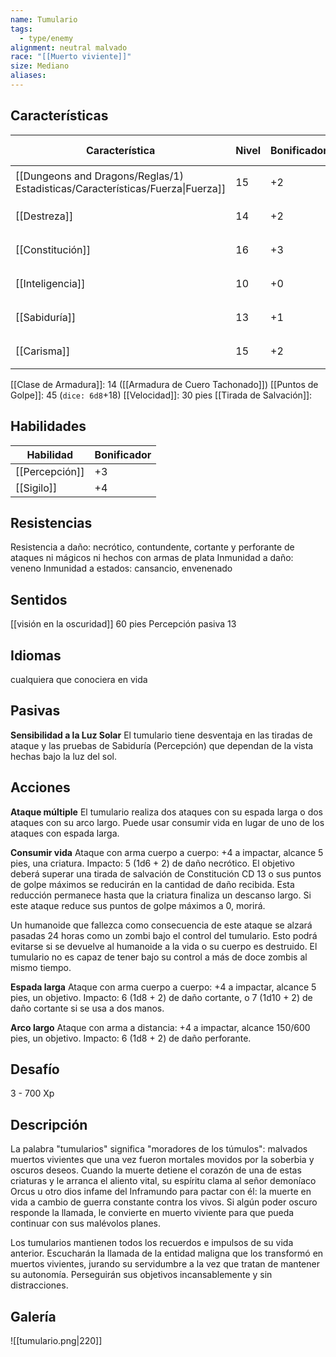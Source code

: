 ```yaml
---
name: Tumulario
tags:
  - type/enemy
alignment: neutral malvado
race: "[[Muerto viviente]]"
size: Mediano
aliases:
---
```


## Características

| Característica                                                                 | Nivel | Bonificador | Lanzar dado      |
| ------------------------------------------------------------------------------ | ----- | ----------- | ---------------- |
| [[Dungeons and Dragons/Reglas/1) Estadisticas/Características/Fuerza\|Fuerza]] | 15    | +2          | `dice: 1d20 + 0` |
| [[Destreza]]                                                                   | 14    | +2          | `dice: 1d20 + 0` |
| [[Constitución]]                                                               | 16    | +3          | `dice: 1d20 + 0` |
| [[Inteligencia]]                                                               | 10    | +0          | `dice: 1d20 + 0` |
| [[Sabiduría]]                                                                  | 13    | +1          | `dice: 1d20 + 0` |
| [[Carisma]]                                                                    | 15    | +2          | `dice: 1d20 + 0` |

[[Clase de Armadura]]: 14 ([[Armadura de Cuero Tachonado]])
[[Puntos de Golpe]]: 45 (`dice: 6d8`+18)
[[Velocidad]]: 30 pies
[[Tirada de Salvación]]:

## Habilidades

| Habilidad      | Bonificador |
| -------------- | ----------- |
| [[Percepción]] | +3          |
| [[Sigilo]]     | +4          |

## Resistencias

Resistencia a daño: necrótico, contundente, cortante y perforante de ataques ni mágicos ni hechos con armas de plata
Inmunidad a daño: veneno
Inmunidad a estados: cansancio, envenenado

## Sentidos

[[visión en la oscuridad]] 60 pies
Percepción pasiva 13

## Idiomas

cualquiera que conociera en vida

## Pasivas

**Sensibilidad a la Luz Solar**
El tumulario tiene desventaja en las tiradas de ataque y las pruebas de Sabiduría (Percepción) que dependan de la vista hechas bajo la luz del sol.

## Acciones

**Ataque múltiple**
El tumulario realiza dos ataques con su espada larga o dos ataques con su arco largo. Puede usar consumir vida en lugar de uno de los ataques con espada larga.

**Consumir vida**
Ataque con arma cuerpo a cuerpo: +4 a impactar, alcance 5 pies, una criatura. Impacto: 5 (1d6 + 2) de daño necrótico. El objetivo deberá superar una tirada de salvación de Constitución CD 13 o sus puntos de golpe máximos se reducirán en la cantidad de daño recibida. Esta reducción permanece hasta que la criatura finaliza un descanso largo. Si este ataque reduce sus puntos de golpe máximos a 0, morirá.

Un humanoide que fallezca como consecuencia de este ataque se alzará pasadas 24 horas como un zombi bajo el control del tumulario. Esto podrá evitarse si se devuelve al humanoide a la vida o su cuerpo es destruido. El tumulario no es capaz de tener bajo su control a más de doce zombis al mismo tiempo.

**Espada larga**
Ataque con arma cuerpo a cuerpo: +4 a impactar, alcance 5 pies, un objetivo. 
Impacto: 6 (1d8 + 2) de daño cortante, o 7 (1d10 + 2) de daño cortante si se usa a dos manos.

**Arco largo**
Ataque con arma a distancia: +4 a impactar, alcance 150/600 pies, un objetivo. 
Impacto: 6 (1d8 + 2) de daño perforante.

## Desafío

3 - 700 Xp

## Descripción

La palabra "tumularios" significa "moradores de los túmulos": malvados muertos vivientes que una vez fueron mortales movidos por la soberbia y oscuros deseos. Cuando la muerte detiene el corazón de una de estas criaturas y le arranca el aliento vital, su espíritu clama al señor demoníaco Orcus u otro dios infame del Inframundo para pactar con él: la muerte en vida a cambio de guerra constante contra los vivos. Si algún poder oscuro responde la llamada, le convierte en muerto viviente para que pueda continuar con sus malévolos planes.

Los tumularios mantienen todos los recuerdos e impulsos de su vida anterior. Escucharán la llamada de la entidad maligna que los transformó en muertos vivientes, jurando su servidumbre a la vez que tratan de mantener su autonomía. Perseguirán sus objetivos incansablemente y sin distracciones.


## Galería


![[tumulario.png|220]]